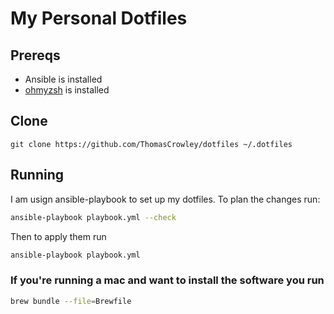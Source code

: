 # My Personal Dotfiles

## Prereqs

* Ansible is installed
* [ohmyzsh](https://ohmyz.sh/#install) is installed

## Clone

`git clone https://github.com/ThomasCrowley/dotfiles ~/.dotfiles`

## Running

I am usign ansible-playbook to set up my dotfiles. To plan the changes run:

```bash
ansible-playbook playbook.yml --check
```

Then to apply them run

```bash
ansible-playbook playbook.yml
```

### If you're running a mac and want to install the software you run

```bash
brew bundle --file=Brewfile
```
